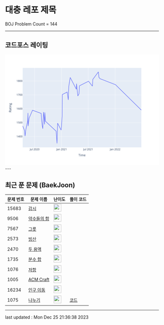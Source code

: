# 대충 레포 제목

BOJ Problem Count = 144

---

## 코드포스 레이팅
[![Rating Graph](./cfStats.svg)](https://github.com/ingyu1008/Algorithm-Problem-Solving/blob/master/cfStats.html)---

## 최근 푼 문제 (BaekJoon)
| 문제 번호 | 문제 이름 | 난이도 | 풀이 코드 |
| --- | --- | --- | --- |
| 15683 | [감시](https://www.acmicpc.net/problem/15683) | <img height="25px" width="25px=" src="https://static.solved.ac/tier_small/12.svg"/> |  |
| 9506 | [약수들의 합](https://www.acmicpc.net/problem/9506) | <img height="25px" width="25px=" src="https://static.solved.ac/tier_small/5.svg"/> |  |
| 7567 | [그릇](https://www.acmicpc.net/problem/7567) | <img height="25px" width="25px=" src="https://static.solved.ac/tier_small/4.svg"/> |  |
| 2573 | [빙산](https://www.acmicpc.net/problem/2573) | <img height="25px" width="25px=" src="https://static.solved.ac/tier_small/12.svg"/> |  |
| 2470 | [두 용액](https://www.acmicpc.net/problem/2470) | <img height="25px" width="25px=" src="https://static.solved.ac/tier_small/11.svg"/> |  |
| 1735 | [분수 합](https://www.acmicpc.net/problem/1735) | <img height="25px" width="25px=" src="https://static.solved.ac/tier_small/8.svg"/> |  |
| 1076 | [저항](https://www.acmicpc.net/problem/1076) | <img height="25px" width="25px=" src="https://static.solved.ac/tier_small/4.svg"/> |  |
| 1005 | [ACM Craft](https://www.acmicpc.net/problem/1005) | <img height="25px" width="25px=" src="https://static.solved.ac/tier_small/13.svg"/> |  |
| 16234 | [인구 이동](https://www.acmicpc.net/problem/16234) | <img height="25px" width="25px=" src="https://static.solved.ac/tier_small/12.svg"/> |  |
| 1075 | [나누기](https://www.acmicpc.net/problem/1075) | <img height="25px" width="25px=" src="https://static.solved.ac/tier_small/4.svg"/> | [코드](<https://github.com/ingyu1008/Algorithm-Problem-Solving/tree/master/Baekjoon%20Online%20Judge/나누기/solution.cpp>) |


---

last updated : Mon Dec 25 21:36:38 2023

